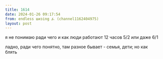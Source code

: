 ```yaml
---
title: 1614
date: 2024-01-26 09:17:54
from: endless шизing ⍼ (channel1162404975)
layout: post
---
```


я не понимаю ради чего и как люди работают 12 часов 5/2 или даже 6/1

ладно, ради чего понятно, там разное бывает - семья, дети; но как блять
